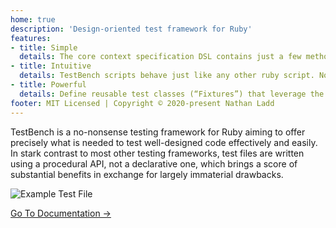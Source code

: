```yaml
---
home: true
description: 'Design-oriented test framework for Ruby'
features:
- title: Simple
  details: The core context specification DSL contains just a few methods, like `context`, `test`, `assert`, and `refute`.
- title: Intuitive
  details: TestBench scripts behave just like any other ruby script. No more having to imagine how the test framework executes the test code behind the scenes!
- title: Powerful
  details: Define reusable test classes (“Fixtures”) that leverage the TestBench DSL you already know to curb redundancy across test files.
footer: MIT Licensed | Copyright © 2020-present Nathan Ladd
---
```


TestBench is a no-nonsense testing framework for Ruby aiming to offer precisely what is needed to test well-designed code effectively and easily. In stark contrast to most other testing frameworks, test files are written using a procedural API, not a declarative one, which brings a score of substantial benefits in exchange for largely immaterial drawbacks. 

![Example Test File](/example-test-file.png)

<div class="hero">
  <p class="action">
    <a href="/Documentation.html" class="nav-link action-button">Go To Documentation →</a>
  </p>
</div>
